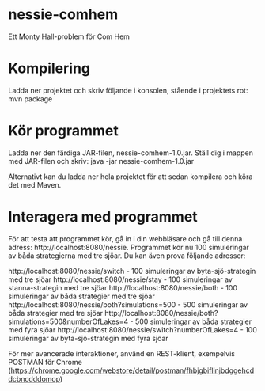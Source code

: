 # nessie-comhem
Ett Monty Hall-problem för Com Hem

# Kompilering
Ladda ner projektet och skriv följande i konsolen, stående i projektets rot:
mvn package

# Kör programmet
Ladda ner den färdiga JAR-filen, nessie-comhem-1.0.jar. Ställ dig i mappen med JAR-filen och skriv:
java -jar nessie-comhem-1.0.jar

Alternativt kan du ladda ner hela projektet för att sedan kompilera och köra det med Maven.

# Interagera med programmet
För att testa att programmet kör, gå in i din webbläsare och gå till denna adress: http://localhost:8080/nessie. Programmet kör nu 100 simuleringar av båda strategierna med tre sjöar. Du kan även prova följande adresser:

http://localhost:8080/nessie/switch - 100 simuleringar av byta-sjö-strategin med tre sjöar
http://localhost:8080/nessie/stay - 100 simuleringar av stanna-strategin med tre sjöar
http://localhost:8080/nessie/both - 100 simuleringar av båda strategier med tre sjöar
http://localhost:8080/nessie/both?simulations=500 - 500 simuleringar av båda strategier med tre sjöar
http://localhost:8080/nessie/both?simulations=500&numberOfLakes=4 - 500 simuleringar av båda strategier med fyra sjöar
http://localhost:8080/nessie/switch?numberOfLakes=4 - 100 simuleringar av byta-sjö-strategin med fyra sjöar

För mer avancerade interaktioner, använd en REST-klient, exempelvis POSTMAN för Chrome (https://chrome.google.com/webstore/detail/postman/fhbjgbiflinjbdggehcddcbncdddomop) 
